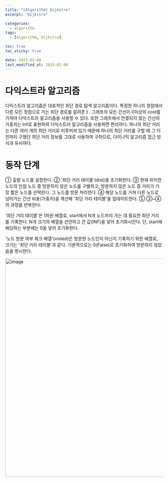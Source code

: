 ```yaml
---
title: "[Algorithm] Dijkstra"
excerpt: "Dijkstra"

categories:
  - algorithm
tags:
  - [Algorithm, Dijkstra]

toc: true
toc_sticky: true

date: 2023-02-08
last_modified_at: 2023-02-08
---
```


# 다익스트라 알고리즘

다익스트라 알고리즘은 대표적인 최단 경로 탐색 알고리즘이다.
특정한 하나의 정점에서 다른 모든 정점으로 가는 최단 경로를 알려준ㅏ. 그래프의 모든 간선이 0이상의 cost를 가져야 다익스트라 알고리즘을 사용할 수 있다. 또한 그래프에서 연결되지 않는 간선의 가중치는 Inf로 표현하여 다익스트라 알고리즘을 사용하면 편리하다.
하나의 최단 거리는 다른 여러 개의 최단 거리로 이루어져 있기 때문에 하나의 최단 거리를 구할 때 그 이전까지 구했던 최단 거리 정보를 그대로 사용하여 구하므로, 다이나믹 알고리즘 접근 방식과 유사하다.

# 동작 단계

① 출발 노드를 설정한다.
② '최단 거리 테이블'(dist)을 초기화한다.
③ 현재 위치한 노드의 인접 노드 중 방문하지 않은 노드를 구별하고, 방문하지 않은 노드 중 거리가 가장 짧은 노드를 선택한다. 그 노드를 방문 처리한다.
④ 해당 노드를 거쳐 다른 노드로 넘어가는 간선 비용(가중치)을 계산해 '최단 거리 테이블'을 업데이트한다.
⑤ ③~④의 과정을 반복한다.

'최단 거리 테이블'은 1차원 배열로, start에서 N개 노드까지 가는 데 필요한 최단 거리를 기록한다. N개 크기의 배열을 선언하고 큰 값(INF)을 넣어 초기화시킨다. 단, start에 해당하는 부분에는 0을 넣어 초기화한다.

'노드 방문 여부 체크 배열'(visted)은 방문한 노드인지 아닌지 기록하기 위한 배열로, 크기는 '최단 거리 테이블'과 같다. 기본적으로는 0(False)로 초기화하여 방문하지 않았음을 명시한다.

<img width="700" alt="image" src="https://user-images.githubusercontent.com/56664567/217454156-29410edb-6333-4376-95a7-337c5700d56a.png">
